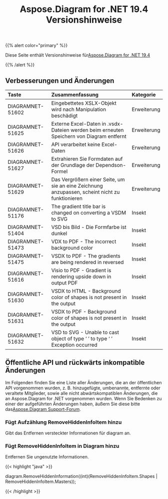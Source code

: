 ﻿---
title: Aspose.Diagram for .NET 19.4 Versionshinweise
type: docs
weight: 90
url: /de/net/aspose-diagram-for-net-19-4-release-notes/
---
{{% alert color="primary" %}} 

Diese Seite enthält Versionshinweise für[Aspose.Diagram for .NET 19.4](https://www.nuget.org/packages/Aspose.Diagram/19.4.0)

{{% /alert %}} 
## **Verbesserungen und Änderungen**

|**Taste**|**Zusammenfassung**|**Kategorie**|
|:- |:- |:- |
|DIAGRAMNET-51602|Eingebettetes XSLX-Objekt wird nach Manipulation beschädigt|Erweiterung|
|DIAGRAMNET-51625|Externe Excel-Daten in .vsdx-Dateien werden beim erneuten Speichern von Diagram entfernt|Erweiterung|
|DIAGRAMNET-51626|API verarbeitet keine Excel-Daten|Erweiterung|
|DIAGRAMNET-51627|Extrahieren Sie Formdaten auf der Grundlage der Dependson-Formel|Erweiterung|
|DIAGRAMNET-51629|Das Vergrößern einer Seite, um sie an eine Zeichnung anzupassen, scheint nicht zu funktionieren|Erweiterung|
|DIAGRAMNET-51176|The gradient title bar is changed on converting a VSDM to SVG|Insekt|
|DIAGRAMNET-51404|VSD bis Bild - Die Formfarbe ist dunkel|Insekt|
|DIAGRAMNET-51473|VDX to PDF - The incorrect background color|Insekt|
|DIAGRAMNET-51475|VSDX to PDF - The gradients are being rendered in reversed|Insekt|
|DIAGRAMNET-51616|Visio to PDF - Gradient is rendering upside down in output PDF|Insekt|
|DIAGRAMNET-51630|VSDX to HTML - Background color of shapes is not present in the output|Insekt|
|DIAGRAMNET-51631|VSDX to PDF - Background color of shapes is not present in the output|Insekt|
|DIAGRAMNET-51632|VSD to SVG - Unable to cast object of type ‘ ’ to type ‘ ’ Exception occurred|Insekt|

## **Öffentliche API und rückwärts inkompatible Änderungen**
Im Folgenden finden Sie eine Liste aller Änderungen, die an der öffentlichen API vorgenommen wurden, z. B. hinzugefügte, umbenannte, entfernte oder veraltete Mitglieder, sowie alle nicht abwärtskompatiblen Änderungen, die an Aspose.Diagram for .NET vorgenommen wurden. Wenn Sie Bedenken zu einer der aufgeführten Änderungen haben, äußern Sie diese bitte das[Aspose.Diagram Support-Forum](https://forum.aspose.com/c/diagram/17).
### **Fügt Aufzählung RemoveHiddenInfoItem hinzu**
Gibt das Entfernen versteckter Informationen für diagram an.
### **Fügt RemoveHiddenInfoItem in Diagram hinzu**
Entfernen Sie ungenutzte Informationen.

{{< highlight "java" >}}

diagram.RemoveHiddenInformation((int)(RemoveHiddenInfoItem.Shapes | RemoveHiddenInfoItem.Masters));

{{< /highlight >}}
